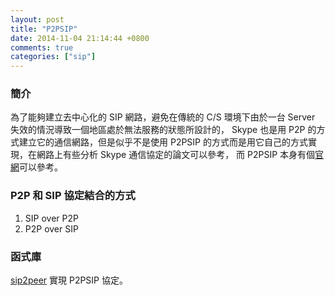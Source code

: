 ```yaml
---
layout: post
title: "P2PSIP"
date: 2014-11-04 21:14:44 +0800
comments: true
categories: ["sip"]
---
```



<!-- more -->

### 簡介
為了能夠建立去中心化的 SIP 網路，避免在傳統的 C/S 環境下由於一台 Server 失效的情況導致一個地區處於無法服務的狀態所設計的，
Skype 也是用 P2P 的方式建立它的通信網路，但是似乎不是使用 P2PSIP 的方式而是用它自己的方式實現，在網路上有些分析 Skype 通信協定的論文可以參考，
而 P2PSIP 本身有個[官網]可以參考。


### P2P 和 SIP 協定結合的方式
1. SIP over P2P
2. P2P over SIP

### 函式庫
[sip2peer] 實現 P2PSIP 協定。


[官網]:http://www.p2psip.org/
[sip2peer]:https://code.google.com/p/sip2peer/